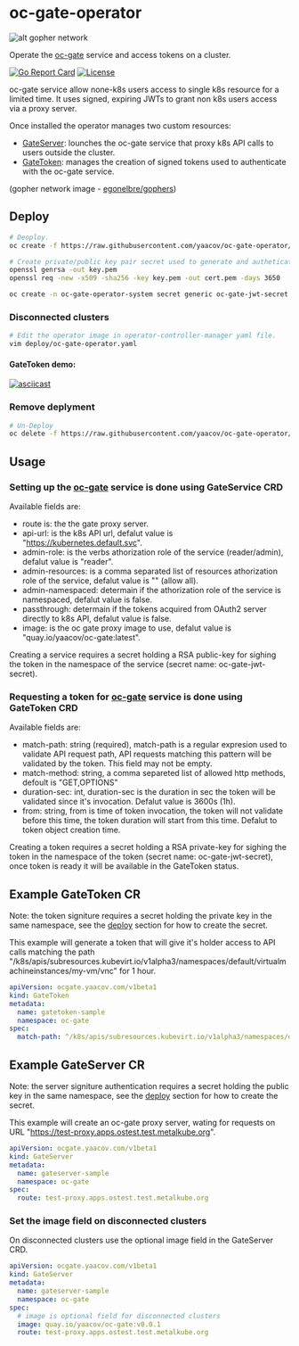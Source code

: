 # oc-gate-operator

![alt gopher network](https://raw.githubusercontent.com/yaacov/oc-gate/main/web/public/network-side.png)

Operate the [oc-gate](https://github.com/yaacov/oc-gate) service and access tokens on a cluster.

[![Go Report Card](https://goreportcard.com/badge/github.com/yaacov/oc-gate-operator)](https://goreportcard.com/report/github.com/yaacov/oc-gate-operator)
[![License](https://img.shields.io/badge/License-Apache%202.0-blue.svg)](https://opensource.org/licenses/Apache-2.0)

oc-gate service allow none-k8s users access to single k8s resource for a limited time.
It uses signed, expiring JWTs to grant non k8s users access via a proxy server.

Once installed the operator manages two custom resources:

- [GateServer](#example-gateserver-cr): lounches the oc-gate service that proxy k8s API calls to users outside the cluster.
- [GateToken](#example-gatetoken-cr): manages the creation of signed tokens used to authenticate with the oc-gate service.

(gopher network image - [egonelbre/gophers](https://github.com/egonelbre/gophers))

## Deploy

``` bash
# Deoploy.
oc create -f https://raw.githubusercontent.com/yaacov/oc-gate-operator/main/deploy/oc-gate-operator.yaml

# Create private/public key pair secret used to generate and autheticate tokens.
openssl genrsa -out key.pem
openssl req -new -x509 -sha256 -key key.pem -out cert.pem -days 3650

oc create -n oc-gate-operator-system secret generic oc-gate-jwt-secret --from-file=cert.pem --from-file=key.pem
```

### Disconnected clusters

``` bash
# Edit the operator image in operator-controller-manager yaml file.
vim deploy/oc-gate-operator.yaml
```

#### GateToken demo:

[![asciicast](https://asciinema.org/a/397136.svg)](https://asciinema.org/a/397136)

### Remove deplyment

```bash
# Un-Deploy
oc delete -f https://raw.githubusercontent.com/yaacov/oc-gate-operator/main/deploy/oc-gate-operator.yaml
```

## Usage

### Setting up the [oc-gate](https://github.com/yaacov/oc-gate) service is done using GateService CRD

Available fields are:

- route is: the the gate proxy server.
- api-url: is the k8s API url, defalut value is "https://kubernetes.default.svc".
- admin-role: is the verbs athorization role of the service (reader/admin), defalut value is "reader".
- admin-resources: is a comma separated list of resources athorization role of the service, defalut value is "" (allow all).
- admin-namespaced: determain if the athorization role of the service is namespaced, defalut value is false.
- passthrough: determain if  the tokens acquired from OAuth2 server directly to k8s API, defalut value is false.
- image: is the oc gate proxy image to use, defalut value is "quay.io/yaacov/oc-gate:latest".

Creating a service requires a secret holding a RSA public-key for sighing the token in the namespace of the service (secret name: oc-gate-jwt-secret).

### Requesting a token for [oc-gate](https://github.com/yaacov/oc-gate) service is done using GateToken CRD

Available fields are:

- match-path: string (required), match-path is a regular expresion used to validate API request path, API requests matching this pattern will be validated by the token. This field may not be empty.
- match-method: string, a comma separeted list of allowed http methods, defoult is "GET,OPTIONS"
- duration-sec: int, duration-sec is the duration in sec the token will be validated since it's invocation. Defalut value is 3600s (1h).
- from: string, from is time of token invocation, the token will not validate before this time, the token duration will start from this time. Defalut to token object creation time.

Creating a token requires a secret holding a RSA private-key for sighing the token in the namespace of the token (secret name: oc-gate-jwt-secret), once token is ready it will be available in the GateToken status.

## Example GateToken CR

Note: the token signiture requires a secret holding the private key in the same namespace, see the [deploy](#deploy) section for how to create the secret.

This example will generate a token that will give it's holder access to API calls matching the path "/k8s/apis/subresources.kubevirt.io/v1alpha3/namespaces/default/virtualmachineinstances/my-vm/vnc" for 1 hour.

```yaml
apiVersion: ocgate.yaacov.com/v1beta1
kind: GateToken
metadata:
  name: gatetoken-sample
  namespace: oc-gate
spec:
  match-path: ^/k8s/apis/subresources.kubevirt.io/v1alpha3/namespaces/default/virtualmachineinstances/my-vm/vnc
```

## Example GateServer CR

Note: the server signiture authentication requires a secret holding the public key in the same namespace, see the [deploy](#deploy) section for how to create the secret.

This example will create an oc-gate proxy server, wating for requests on URL "https://test-proxy.apps.ostest.test.metalkube.org".

```yaml
apiVersion: ocgate.yaacov.com/v1beta1
kind: GateServer
metadata:
  name: gateserver-sample
  namespace: oc-gate
spec:
  route: test-proxy.apps.ostest.test.metalkube.org
```

### Set the image field on disconnected clusters

On disconnected clusters use the optional image field in the GateServer CRD.

```yaml
apiVersion: ocgate.yaacov.com/v1beta1
kind: GateServer
metadata:
  name: gateserver-sample
  namespace: oc-gate
spec:
  # image is optional field for disconnected clusters
  image: quay.io/yaacov/oc-gate:v0.0.1
  route: test-proxy.apps.ostest.test.metalkube.org
```
